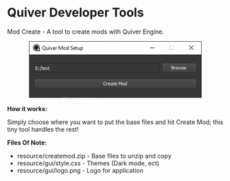 <h1>Quiver Developer Tools</h1>
<p>Mod Create - A tool to create mods with Quiver Engine.</p>
<p align="center">
  <img id="mainimage" src="https://github.com/quiverteam/devtools/blob/master/Mod%20Setup/docs/app.png">
</p>
<b>How it works:</b>
<p>Simply choose where you want to put the base files and hit Create Mod; this tiny tool handles the rest!</p>
<b>Files Of Note:</b>
<ul>
  <li>resource/createmod.zip - Base files to unzip and copy</li>
  <li>resource/gui/style.css - Themes (Dark mode, ect)</li>
  <li>resource/gui/logo.png - Logo for application</li>
</ul>
